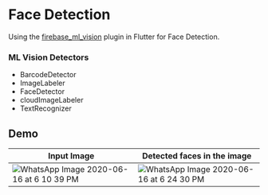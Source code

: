 # Face Detection
Using the [firebase_ml_vision](https://pub.dev/packages/firebase_ml_vision) plugin in Flutter for Face Detection.

### ML Vision Detectors

- BarcodeDetector
- ImageLabeler
- FaceDetector
- cloudImageLabeler
- TextRecognizer

## Demo

Input Image | Detected faces in the image
--- | ---
![WhatsApp Image 2020-06-16 at 6 10 39 PM](https://user-images.githubusercontent.com/32400008/84777208-eb275980-affe-11ea-9b79-2f5f1db6bda2.jpeg) | ![WhatsApp Image 2020-06-16 at 6 24 30 PM](https://user-images.githubusercontent.com/32400008/84777204-e9f62c80-affe-11ea-9ed2-4e324fa13251.jpeg)

